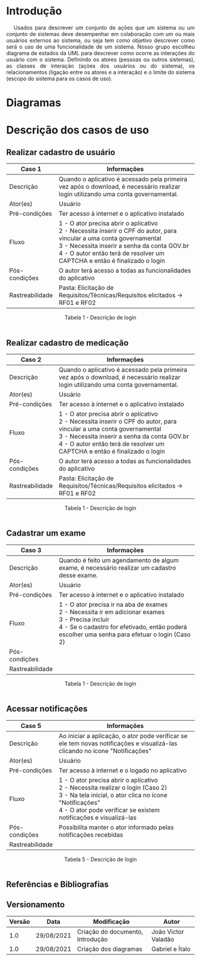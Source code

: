 # <a>Introdução </a>

<p style="text-indent: 20px; text-align: justify">
Usados para descrever um conjunto de ações que um sistema ou um conjunto de sistemas deve desempenhar em
colaboração com um ou mais usuários externos ao sistema, ou seja tem como objetivo descrever como será o uso de uma funcionalidade de um sistema. Nosso grupo escolheu diagrama de estados da UML para descrever como ocorre as interações do usuário com o sistema. Definindo os atores (pessoas ou outros sistemas), as classes de interação (ações dos usuários ou do sistema), os relacionamentos (ligação entre os atores e a interação) e o limite do sistema (escopo do sistema para os casos de uso).
</p>

# <a>Diagramas </a>

# <a>Descrição dos casos de uso</a>

## Realizar cadastro de usuário
<center>

Caso 1 | Informações
|-------|---------|
Descrição | Quando o aplicativo é acessado pela primeira vez após o download, é necessário realizar login utilizando uma conta governamental.
Ator(es) | Usuário
Pré-condições | Ter acesso à internet e o aplicativo instalado
Fluxo | 1 - O ator precisa abrir o aplicativo <br/>2 - Necessita inserir o CPF do autor, para vincular a uma conta governamental <br/>3 - Necessita inserir a senha da conta GOV.br <br/>4 - O autor então terá de resolver um CAPTCHA e então é finalizado o login
Pós-condições | O autor terá acesso a todas as funcionalidades do aplicativo
Rastreabilidade | Pasta: Elicitação de Requisitos/Técnicas/Requisitos elicitados -> RF01 e RF02
<figcaption>Tabela 1 - Descrição de login</figcaption>
</center>
<br/>

## Realizar cadastro de medicação
<center>

Caso 2 | Informações
|-------|---------|
Descrição | Quando o aplicativo é acessado pela primeira vez após o download, é necessário realizar login utilizando uma conta governamental.
Ator(es) | Usuário
Pré-condições | Ter acesso à internet e o aplicativo instalado
Fluxo | 1 - O ator precisa abrir o aplicativo <br/>2 - Necessita inserir o CPF do autor, para vincular a uma conta governamental <br/>3 - Necessita inserir a senha da conta GOV.br <br/>4 - O autor então terá de resolver um CAPTCHA e então é finalizado o login
Pós-condições | O autor terá acesso a todas as funcionalidades do aplicativo
Rastreabilidade | Pasta: Elicitação de Requisitos/Técnicas/Requisitos elicitados -> RF01 e RF02
<figcaption>Tabela 1 - Descrição de login</figcaption>
</center>
<br/>

## Cadastrar um exame
<center>

Caso 3 | Informações
|-------|---------|
Descrição | Quando é feito um agendamento de algum exame, é necessário realizar um cadastro desse exame.
Ator(es) | Usuário
Pré-condições | Ter acesso à internet e o aplicativo instalado
Fluxo | 1 - O ator precisa ir na aba de exames<br/>2 - Necessita ir em adicionar exames<br/>3 - Precisa incluir <br/>4 - Se o cadastro for efetivado, então poderá escolher uma senha para efetuar o login (Caso 2)
Pós-condições |
Rastreabilidade |
<figcaption>Tabela 1 - Descrição de login</figcaption>
</center>
<br/>


## Acessar notificações
<center>

Caso 5 | Informações
|-------|---------|
Descrição |Ao iniciar a aplicação, o ator pode verificar se ele tem novas notificações e visualizá-las clicando no ícone "Notificações"
Ator(es) | Usuário
Pré-condições | Ter acesso à internet e o logado no aplicativo
Fluxo |1 - O ator precisa abrir o aplicativo<br/>2 - Necessita realizar o login (Caso 2)<br/>3 - Na tela inicial, o ator clica no ícone "Notificações"<br/>4 - O ator pode verificar se existem notificações e visualizá-las
Pós-condições | Possibilita manter o ator informado pelas notificações recebidas
Rastreabilidade |
<figcaption>Tabela 5 - Descrição de login</figcaption>
</center>
<br/>

## <a>Referências e Bibliografias</a>



## <a>Versionamento</a>
| Versão | Data | Modificação | Autor |
|--|--|--|--|
| 1.0 | 29/08/2021 | Criação do documento, Introdução | João Victor Valadão |
| 1.0 | 29/08/2021 | Criação dos diagramas | Gabriel e Ítalo |


